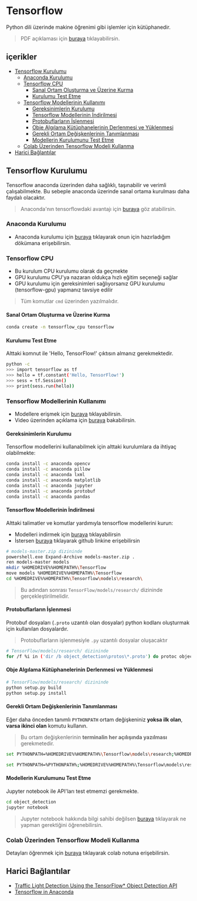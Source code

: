 # Tensorflow  <!-- omit in toc -->

Python dili üzerinde makine öğrenimi gibi işlemler için kütüphanedir.

> PDF açıklaması için [buraya](https://buildmedia.readthedocs.org/media/pdf/tensorflow-object-detection-api-tutorial/latest/tensorflow-object-detection-api-tutorial.pdf) tıklayabilirsin.

## içerikler <!-- omit in toc -->

- [Tensorflow Kurulumu](#tensorflow-kurulumu)
  - [Anaconda Kurulumu](#anaconda-kurulumu)
  - [Tensorflow CPU](#tensorflow-cpu)
    - [Sanal Ortam Oluşturma ve Üzerine Kurma](#sanal-ortam-olu%C5%9Fturma-ve-%C3%BCzerine-kurma)
    - [Kurulumu Test Etme](#kurulumu-test-etme)
  - [Tensorflow Modellerinin Kullanımı](#tensorflow-modellerinin-kullan%C4%B1m%C4%B1)
    - [Gereksinimlerin Kurulumu](#gereksinimlerin-kurulumu)
    - [Tensorflow Modellerinin İndirilmesi](#tensorflow-modellerinin-i%CC%87ndirilmesi)
    - [Protobuflarların İşlenmesi](#protobuflarlar%C4%B1n-i%CC%87%C5%9Flenmesi)
    - [Obje Algılama Kütüphanelerinin Derlenmesi ve Yüklenmesi](#obje-alg%C4%B1lama-k%C3%BCt%C3%BCphanelerinin-derlenmesi-ve-y%C3%BCklenmesi)
    - [Gerekli Ortam Değişkenlerinin Tanımlanması](#gerekli-ortam-de%C4%9Fi%C5%9Fkenlerinin-tan%C4%B1mlanmas%C4%B1)
    - [Modellerin Kurulumunu Test Etme](#modellerin-kurulumunu-test-etme)
  - [Colab Üzerinden Tensorflow Modeli Kullanma](#colab-%C3%BCzerinden-tensorflow-modeli-kullanma)
- [Harici Bağlantılar](#harici-ba%C4%9Flant%C4%B1lar)

## Tensorflow Kurulumu

Tensorflow anaconda üzerinden daha sağlıklı, taşınabilir ve verimli çalışabilmekte. Bu sebeple anaconda üzerinde sanal ortama kurulması daha faydalı olacaktır.

> Anaconda'nın tensorflowdaki avantajı için [buraya](https://www.anaconda.com/tensorflow-in-anaconda/) göz atabilirsin.

### Anaconda Kurulumu

- Anaconda kurulumu için [buraya](../Uygulama%20Notlar%C4%B1/Anaconda.md#anaconda-kurulumu) tıklayarak onun için hazırladığım dökümana erişebilirsin.

### Tensorflow CPU

- Bu kurulum CPU kurulumu olarak da geçmekte
- GPU kurulumu CPU'ya nazaran oldukça hızlı eğitim seçeneği sağlar
- GPU kurulumu için gereksinimleri sağlıyorsanız GPU kurulumu (tensorflow-gpu) yapmanız tavsiye edilir

> Tüm komutlar `cmd` üzerinden yazılmalıdır.

#### Sanal Ortam Oluşturma ve Üzerine Kurma

```sh
conda create -n tensorflow_cpu tensorflow
```

#### Kurulumu Test Etme

Alttaki komnut ile 'Hello, TensorFlow!' çıktısın almanız gerekmektedir.

```sh
python -c
>>> import tensorflow as tf
>>> hello = tf.constant('Hello, TensorFlow!')
>>> sess = tf.Session()
>>> print(sess.run(hello))
```

### Tensorflow Modellerinin Kullanımı

- Modellere erişmek için [buraya](https://github.com/tensorflow/models/blob/master/research/object_detection/g3doc/detection_model_zoo.md) tıklayabilirsin.
- Video üzerinden açıklama için [buraya](https://youtu.be/COlbP62-B-U) bakabilirsin.

#### Gereksinimlerin Kurulumu

Tensorflow modellerini kullanabilmek için alttaki kurulumlara da ihtiyaç olabilmekte:

```sh
conda install -c anaconda opencv
conda install -c anaconda pillow
conda install -c anaconda lxml
conda install -c anaconda matplotlib
conda install -c anaconda jupyter
conda install -c anaconda protobuf
conda install -c anaconda pandas
```

#### Tensorflow Modellerinin İndirilmesi

Alttaki talimatler ve komutlar yardımıyla tensorflow modellerini kurun:

- Modelleri indirmek için [buraya](https://github.com/tensorflow/models/archive/master.zip) tıklayabilirsin
- İstersen [buraya](https://github.com/tensorflow/models) tıklayarak github linkine erişebilirsin

```sh
# models-master.zip dizininde
powershell.exe Expand-Archive models-master.zip .
ren models-master models
mkdir %HOMEDRIVE%%HOMEPATH%\Tensorflow
move models %HOMEDRIVE%%HOMEPATH%\Tensorflow
cd %HOMEDRIVE%%HOMEPATH%\Tensorflow\models\research\
```

> Bu adından sonrası `TensorFlow/models/research/` dizininde gerçekleştirilmelidir.

#### Protobuflarların İşlenmesi

Protobuf dosyaları (`.proto` uzantılı olan dosyalar) python kodlanı oluşturmak için kullanılan dosyalardır.

> Protobuflarların işlenmesiyle `.py` uzantılı dosyalar oluşacaktır

```sh
# TensorFlow/models/research/ dizininde
for /f %i in ('dir /b object_detection\protos\*.proto') do protoc object_detection\protos\%i --python_out=.
```

#### Obje Algılama Kütüphanelerinin Derlenmesi ve Yüklenmesi

```sh
# TensorFlow/models/research/ dizininde
python setup.py build
python setup.py install
```

#### Gerekli Ortam Değişkenlerinin Tanımlanması

Eğer daha önceden tanımlı `PYTHONPATH` ortam değişkeniniz **yoksa ilk olan**, **varsa ikinci olan** komutu kullanın.

> Bu ortam değişkenlerinin **terminalin her açılışında yazılması** gerekmetedir.

```sh
set PYTHONPATH=%HOMEDRIVE%%HOMEPATH%\Tensorflow\models\research;%HOMEDRIVE%%HOMEPATH%\Tensorflow\models\research\slim
```

```sh
set PYTHONPATH=%PYTHONPATH%;%HOMEDRIVE%%HOMEPATH%\Tensorflow\models\research;%HOMEDRIVE%%HOMEPATH%\Tensorflow\models\research\slim
```

#### Modellerin Kurulumunu Test Etme

Jupyter notebook ile API'ları test etmemzi gerekmekte.

```sh
cd object_detection
jupyter notebook
```

> Jupyter notebook hakkında bilgi sahibi değilsen [buraya](https://www.youtube.com/watch?v=COlbP62-B-U&feature=youtu.be&t=7m23s) tıklayarak ne yapman gerektiğini öğrenebilirsin.

### Colab Üzerinden Tensorflow Modeli Kullanma

Detayları öğrenmek için [buraya](https://colab.research.google.com/drive/1T0V7LtYQHdCzy4b8K1JBpwDUGFxtRYck) tıklayarak colab notuna erişebilirsin.

## Harici Bağlantılar

- [Traffic Light Detection Using the TensorFlow* Object Detection API](https://software.intel.com/en-us/articles/traffic-light-detection-using-the-tensorflow-object-detection-api)
- [Tensorflow in Anaconda](https://www.anaconda.com/tensorflow-in-anaconda/)
